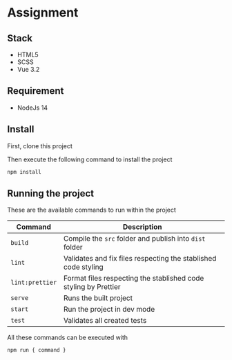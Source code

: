 # Assignment

## Stack

- HTML5
- SCSS
- Vue 3.2

## Requirement

- NodeJs 14

## Install

First, clone this project

Then execute the following command to install the project

```bash
npm install
```

## Running the project

These are the available commands to run within the project

| Command         | Description                                                     |
| --------------- | --------------------------------------------------------------- |
| `build`         | Compile the `src` folder and publish into `dist` folder         |
| `lint`          | Validates and fix files respecting the stablished code styling  |
| `lint:prettier` | Format files respecting the stablished code styling by Prettier |
| `serve`         | Runs the built project                                          |
| `start`         | Run the project in dev mode                                     |
| `test`          | Validates all created tests                                     |

All these commands can be executed with

```bash
npm run { command }
```
